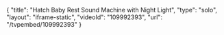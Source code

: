 {
    "title": "Hatch Baby Rest Sound Machine with Night Light",
    "type": "solo",
    "layout": "iframe-static",
    "videoId": "109992393",
    "url": "\/tvpembed\/109992393"
}